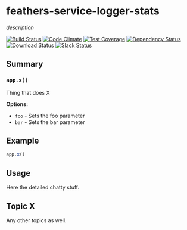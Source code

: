 # feathers-service-logger-stats
*description*

[![Build Status](https://travis-ci.org/feathersjs/feathers-service-logger-stats.png?branch=master)](https://travis-ci.org/feathersjs/feathers-service-logger-stats)
[![Code Climate](https://codeclimate.com/github/feathersjs/feathers-service-logger-stats/badges/gpa.svg)](https://codeclimate.com/github/feathersjs/feathers-service-logger-stats)
[![Test Coverage](https://codeclimate.com/github/feathersjs/feathers-service-logger-stats/badges/coverage.svg)](https://codeclimate.com/github/feathersjs/feathers-service-logger-stats/coverage)
[![Dependency Status](https://img.shields.io/david/feathersjs/feathers-service-logger-stats.svg?style=flat-square)](https://david-dm.org/feathersjs/feathers-service-logger-stats)
[![Download Status](https://img.shields.io/npm/dm/feathers-service-logger-stats.svg?style=flat-square)](https://www.npmjs.com/package/feathers-service-logger-stats)
[![Slack Status](http://slack.feathersjs.com/badge.svg)](http://slack.feathersjs.com)


## Summary

### `app.x()`

Thing that does X

__Options:__

- `foo` - Sets the foo parameter
- `bar` - Sets the bar parameter

## Example

```js
app.x()
```

## Usage

Here the detailed chatty stuff.

## Topic X

Any other topics as well.